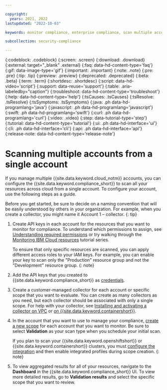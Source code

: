 ```yaml
---

copyright:
  years: 2021, 2022
lastupdated: "2022-10-03"

keywords: monitor compliance, enterprise compliance, scan multiple accounts

subcollection: security-compliance

---
```


{:codeblock: .codeblock}
{:screen: .screen}
{:download: .download}
{:external: target="_blank" .external}
{:faq: data-hd-content-type='faq'}
{:gif: data-image-type='gif'}
{:important: .important}
{:note: .note}
{:pre: .pre}
{:tip: .tip}
{:preview: .preview}
{:deprecated: .deprecated}
{:beta: .beta}
{:term: .term}
{:shortdesc: .shortdesc}
{:script: data-hd-video='script'}
{:support: data-reuse='support'}
{:table: .aria-labeledby="caption"}
{:troubleshoot: data-hd-content-type='troubleshoot'}
{:help: data-hd-content-type='help'}
{:tsCauses: .tsCauses}
{:tsResolve: .tsResolve}
{:tsSymptoms: .tsSymptoms}
{:java: .ph data-hd-programlang='java'}
{:javascript: .ph data-hd-programlang='javascript'}
{:swift: .ph data-hd-programlang='swift'}
{:curl: .ph data-hd-programlang='curl'}
{:video: .video}
{:step: data-tutorial-type='step'}
{:tutorial: data-hd-content-type='tutorial'}
{:ui: .ph data-hd-interface='ui'}
{:cli: .ph data-hd-interface='cli'}
{:api: .ph data-hd-interface='api'}
{:release-note: data-hd-content-type='release-note'}



# Scanning multiple accounts from a single account

If you manage multiple {{site.data.keyword.cloud_notm}} accounts, you can configure the {{site.data.keyword.compliance_short}} to scan all your resources across cloud from a single account. To configure your account, use the following steps as a guide.

Before you get started, be sure to decide on a naming convention that will be easily understood by others in your organization. For example, when you create a collector, you might name it Account 1 – collector.
{: tip}

1. Create API keys in each account for the resources that you want to monitor for compliance. To understand which permissions to assign, see [Understanding required permissions](/docs/security-compliance?topic=security-compliance-permissions) or try walking through the [Monitoring IBM Cloud resources](/docs/security-compliance?topic=security-compliance-ibm-credential) tutorial series.
   
   To ensure that only specific resources are scanned, you can apply different access roles to your IAM keys. For example, you can enable your key to scan only the "Production" resource group and not the "Development" resource group.
   {: note}

2. Add the API keys that you created to {{site.data.keyword.compliance_short}} as [credentials](/docs/security-compliance?topic=security-compliance-credentials).
3. Create a customer-managed collector for each account or specific scope that you want to evaluate. You can create as many collectors as you need, but each collector should be associated with only a single scope. For help with your collector, see [Installing and activating a collector on VPC](/docs/security-compliance?topic=security-compliance-collector-vpc) or [on {{site.data.keyword.containershort}}](/docs/security-compliance?topic=security-compliance-collector-iks).
4. In the account that you want to use to manage your compliance, [create a new scope](/docs/security-compliance?topic=security-compliance-scopes) for each account that you want to monitor. Be sure to select **Validation** as your scan type when you schedule your initial scan.
   
   If you plan to scan your {{site.data.keyword.openshiftshort}} or {{site.data.keyword.containershort}} clusters, you must [configure the integration](/docs/security-compliance?topic=security-compliance-setup-osco) and then enable integrated profiles during scope creation.
   {: note}

5. To view aggregated results for all of your resources, navigate to the **Dashboard** in the {{site.data.keyword.compliance_short}} UI. To view more detailed results, go to **Validation results** and select the specific scope that you want to review.

